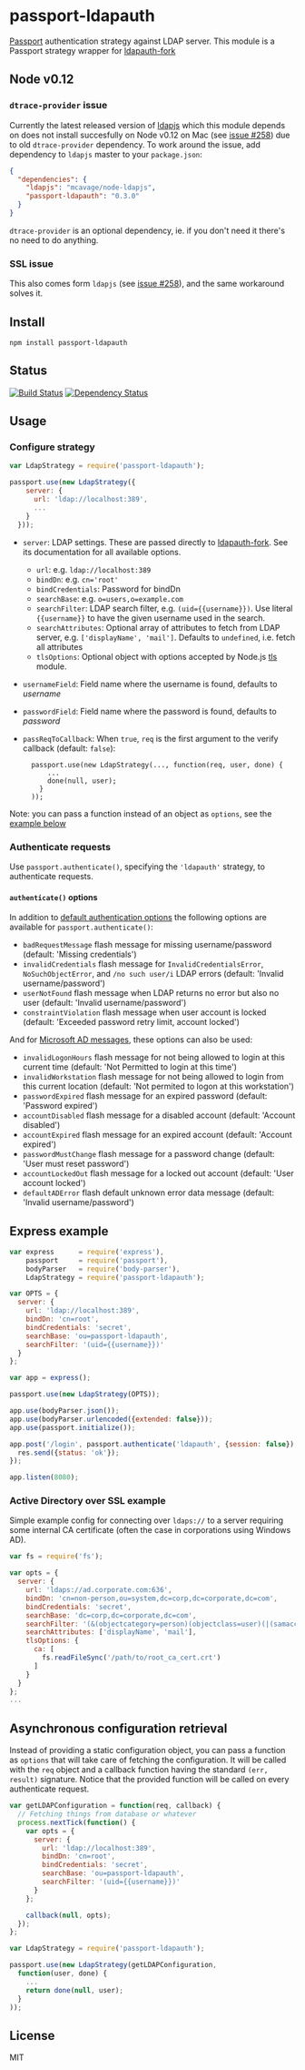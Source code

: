 # passport-ldapauth

[Passport](http://passportjs.org/) authentication strategy against LDAP server. This module is a Passport strategy wrapper for [ldapauth-fork](https://github.com/vesse/node-ldapauth-fork)

## Node v0.12

### `dtrace-provider` issue

Currently the latest released version of [ldapjs](https://github.com/mcavage/node-ldapjs) which this module depends on does not install succesfully on Node v0.12 on Mac (see [issue #258](https://github.com/mcavage/node-ldapjs/issues/258)) due to old `dtrace-provider` dependency. To work around the issue, add dependency to `ldapjs` master to your `package.json`:

```json
{
  "dependencies": {
    "ldapjs": "mcavage/node-ldapjs",
    "passport-ldapauth": "0.3.0"
  }
}
```

`dtrace-provider` is an optional dependency, ie. if you don't need it there's no need to do anything.

### SSL issue

This also comes form `ldapjs` (see [issue #258](https://github.com/mcavage/node-ldapjs/issues/258)), and the same workaround solves it.

## Install

```
npm install passport-ldapauth
```

## Status

[![Build Status](https://travis-ci.org/vesse/passport-ldapauth.png)](https://travis-ci.org/vesse/passport-ldapauth)
[![Dependency Status](https://gemnasium.com/vesse/passport-ldapauth.png)](https://gemnasium.com/vesse/passport-ldapauth)

## Usage

### Configure strategy

```javascript
var LdapStrategy = require('passport-ldapauth');

passport.use(new LdapStrategy({
    server: {
      url: 'ldap://localhost:389',
      ...
    }
  }));
```

* `server`: LDAP settings. These are passed directly to [ldapauth-fork](https://github.com/vesse/node-ldapauth-fork). See its documentation for all available options.
    * `url`: e.g. `ldap://localhost:389`
    * `bindDn`: e.g. `cn='root'`
    * `bindCredentials`: Password for bindDn
    * `searchBase`: e.g. `o=users,o=example.com`
    * `searchFilter`:  LDAP search filter, e.g. `(uid={{username}})`. Use literal `{{username}}` to have the given username used in the search.
    * `searchAttributes`: Optional array of attributes to fetch from LDAP server, e.g. `['displayName', 'mail']`. Defaults to `undefined`, i.e. fetch all attributes
    * `tlsOptions`: Optional object with options accepted by Node.js [tls](http://nodejs.org/api/tls.html#tls_tls_connect_options_callback) module.
* `usernameField`: Field name where the username is found, defaults to _username_
* `passwordField`: Field name where the password is found, defaults to _password_
* `passReqToCallback`: When `true`, `req` is the first argument to the verify callback (default: `false`):

        passport.use(new LdapStrategy(..., function(req, user, done) {
            ...
            done(null, user);
          }
        ));

Note: you can pass a function instead of an object as `options`, see the [example below](#options-as-function)

### Authenticate requests

Use `passport.authenticate()`, specifying the `'ldapauth'` strategy, to authenticate requests.

#### `authenticate()` options

In addition to [default authentication options](http://passportjs.org/guide/authenticate/) the following options are available for `passport.authenticate()`:

 * `badRequestMessage`  flash message for missing username/password (default: 'Missing credentials')
 * `invalidCredentials`  flash message for `InvalidCredentialsError`, `NoSuchObjectError`, and `/no such user/i` LDAP errors (default: 'Invalid username/password')
 * `userNotFound`  flash message when LDAP returns no error but also no user (default: 'Invalid username/password')
 * `constraintViolation`  flash message when user account is locked (default: 'Exceeded password retry limit, account locked')

And for [Microsoft AD messages](http://www-01.ibm.com/support/docview.wss?uid=swg21290631), these options can also be used:

 * `invalidLogonHours`  flash message for not being allowed to login at this current time (default: 'Not Permitted to login at this time')
 * `invalidWorkstation` flash message for not being allowed to login from this current location (default: 'Not permited to logon at this workstation')
 * `passwordExpired`  flash message for an expired password (default: 'Password expired')
 * `accountDisabled` flash message for a disabled account (default: 'Account disabled')
 * `accountExpired`  flash message for an expired account (default: 'Account expired')
 * `passwordMustChange`  flash message for a password change (default: 'User must reset password')
 * `accountLockedOut`  flash message for a locked out account (default: 'User account locked')
 * `defaultADError` flash default unknown error data message (default: 'Invalid username/password')


## Express example

```javascript
var express      = require('express'),
    passport     = require('passport'),
    bodyParser   = require('body-parser'),
    LdapStrategy = require('passport-ldapauth');

var OPTS = {
  server: {
    url: 'ldap://localhost:389',
    bindDn: 'cn=root',
    bindCredentials: 'secret',
    searchBase: 'ou=passport-ldapauth',
    searchFilter: '(uid={{username}})'
  }
};

var app = express();

passport.use(new LdapStrategy(OPTS));

app.use(bodyParser.json());
app.use(bodyParser.urlencoded({extended: false}));
app.use(passport.initialize());

app.post('/login', passport.authenticate('ldapauth', {session: false}), function(req, res) {
  res.send({status: 'ok'});
});

app.listen(8080);
```

### Active Directory over SSL example

Simple example config for connecting over `ldaps://` to a server requiring some internal CA certificate (often the case in corporations using Windows AD).

```javascript
var fs = require('fs');

var opts = {
  server: {
    url: 'ldaps://ad.corporate.com:636',
    bindDn: 'cn=non-person,ou=system,dc=corp,dc=corporate,dc=com',
    bindCredentials: 'secret',
    searchBase: 'dc=corp,dc=corporate,dc=com',
    searchFilter: '(&(objectcategory=person)(objectclass=user)(|(samaccountname={{username}})(mail={{username}})))',
    searchAttributes: ['displayName', 'mail'],
    tlsOptions: {
      ca: [
        fs.readFileSync('/path/to/root_ca_cert.crt')
      ]
    }
  }
};
...
```

<a name="options-as-function"></a>
## Asynchronous configuration retrieval

Instead of providing a static configuration object, you can pass a function as `options` that will take care of fetching the configuration. It will be called with the `req` object and a callback function having the standard `(err, result)` signature. Notice that the provided function will be called on every authenticate request.

```javascript
var getLDAPConfiguration = function(req, callback) {
  // Fetching things from database or whatever
  process.nextTick(function() {
    var opts = {
      server: {
        url: 'ldap://localhost:389',
        bindDn: 'cn=root',
        bindCredentials: 'secret',
        searchBase: 'ou=passport-ldapauth',
        searchFilter: '(uid={{username}})'
      }
    };

    callback(null, opts);
  });
};

var LdapStrategy = require('passport-ldapauth');

passport.use(new LdapStrategy(getLDAPConfiguration,
  function(user, done) {
    ...
    return done(null, user);
  }
));
```

## License

MIT

